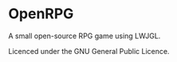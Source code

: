 # OpenRPG
A small open-source RPG game using LWJGL.

Licenced under the GNU General Public Licence.
